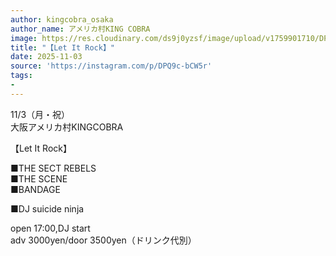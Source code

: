 ```yaml
---
author: kingcobra_osaka
author_name: アメリカ村KING COBRA
image: https://res.cloudinary.com/ds9j0yzsf/image/upload/v1759901710/DPQ9c-bCW5r.jpg
title: "【Let It Rock】"
date: 2025-11-03
source: 'https://instagram.com/p/DPQ9c-bCW5r'
tags:
- 
---
```

11/3（月・祝）<br>
大阪アメリカ村KINGCOBRA

【Let It Rock】

■THE SECT REBELS<br>
■THE SCENE<br>
■BANDAGE

■DJ suicide ninja

open 17:00,DJ start<br>
adv 3000yen/door 3500yen（ドリンク代別）